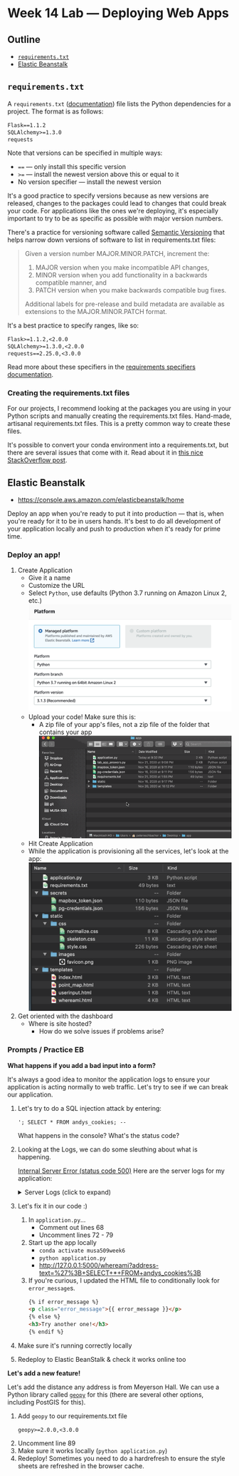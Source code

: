 # Week 14 Lab — Deploying Web Apps

## Outline

* [`requirements.txt`](#requirements-txt)
* [Elastic Beanstalk](#elastic-beanstalk)

## `requirements.txt`

A `requirements.txt` ([documentation](https://pip.pypa.io/en/stable/reference/pip_install/#requirements-file-format)) file lists the Python dependencies for a project. The format is as follows:

```text
Flask==1.1.2
SQLAlchemy>=1.3.0
requests
```

Note that versions can be specified in multiple ways:

* `==` — only install this specific version
* `>=` — install the newest version above this or equal to it
* No version specifier — install the newest version

It's a good practice to specify versions because as new versions are released, changes to the packages could lead to changes that could break your code. For applications like the ones we're deploying, it's especially important to try to be as specific as possible with major version numbers.

There's a practice for versioning software called [Semantic Versioning](https://semver.org/) that helps narrow down versions of software to list in requirements.txt files:

> Given a version number MAJOR.MINOR.PATCH, increment the:
>
> 1. MAJOR version when you make incompatible API changes,
> 2. MINOR version when you add functionality in a backwards compatible manner, and
> 3. PATCH version when you make backwards compatible bug fixes.
>
> Additional labels for pre-release and build metadata are available as extensions to the MAJOR.MINOR.PATCH format.

It's a best practice to specify ranges, like so:

```text
Flask>=1.1.2,<2.0.0
SQLAlchemy>=1.3.0,<2.0.0
requests==2.25.0,<3.0.0
```

Read more about these specifiers in the [requirements specifiers documentation](https://pip.pypa.io/en/stable/reference/pip_install/#requirement-specifiers).

### Creating the requirements.txt files

For our projects, I recommend looking at the packages you are using in your Python scripts and manually creating the requirements.txt files. Hand-made, artisanal requirements.txt files. This is a pretty common way to create these files.

It's possible to convert your conda environment into a requirements.txt, but there are several issues that come with it. Read about it in [this nice StackOverflow post](https://stackoverflow.com/questions/50777849/from-conda-create-requirements-txt-for-pip3).

## Elastic Beanstalk

* https://console.aws.amazon.com/elasticbeanstalk/home

Deploy an app when you're ready to put it into production — that is, when you're ready for it to be in users hands. It's best to do all development of your application locally and push to production when it's ready for prime time.

### Deploy an app!
1. Create Application
   * Give it a name
   * Customize the URL
   * Select `Python`, use defaults (Python 3.7 running on Amazon Linux 2, etc.)
     ![](images/eb-setup.png)
   * Upload your code! Make sure this is:
     - A zip file of your app's files, not a zip file of the folder that contains your app
       ![](images/zipped-app.gif)
   * Hit Create Application
   * While the application is provisioning all the services, let's look at the app:
     ![](images/app-structure.png)
2. Get oriented with the dashboard
   * Where is site hosted?
     * How do we solve issues if problems arise?


### Prompts / Practice EB

**What happens if you add a bad input into a form?**

It's always a good idea to monitor the application logs to ensure your application is acting normally to web traffic. Let's try to see if we can break our application.

1. Let's try to do a SQL injection attack by entering:
   ```
   '; SELECT * FROM andys_cookies; --
   ```
   What happens in the console? What's the status code?
2. Looking at the Logs, we can do some sleuthing about what is happening.

   [Internal Server Error (status code 500)](https://developer.mozilla.org/en-US/docs/Web/HTTP/Status/500)
   Here are the server logs for my application:
    <details>
    <summary>Server Logs (click to expand)</summary>
    ```
    ----------------------------------------
    /var/log/web.stdout.log
    ----------------------------------------
    Dec  3 02:41:09 ip-172-31-32-248 web: [2020-12-03 02:41:09 +0000] [3757] [INFO] Starting gunicorn 20.0.4
    Dec  3 02:41:09 ip-172-31-32-248 web: [2020-12-03 02:41:09 +0000] [3757] [INFO] Listening at: http://127.0.0.1:8000 (3757)
    Dec  3 02:41:09 ip-172-31-32-248 web: [2020-12-03 02:41:09 +0000] [3757] [INFO] Using worker: threads
    Dec  3 02:41:09 ip-172-31-32-248 web: [2020-12-03 02:41:09 +0000] [3822] [INFO] Booting worker with pid: 3822
    Dec  3 02:55:20 ip-172-31-32-248 web: WARNING:root:'; SELECT.* FROM andys_cookies;
    Dec  3 02:55:20 ip-172-31-32-248 web: ERROR:application:Exception on /whereami [GET]
    Dec  3 02:55:20 ip-172-31-32-248 web: Traceback (most recent call last):
    Dec  3 02:55:20 ip-172-31-32-248 web: File "/var/app/venv/staging-LQM1lest/lib/python3.7/site-packages/flask/app.py", line 2447, in wsgi_app
    Dec  3 02:55:20 ip-172-31-32-248 web: response = self.full_dispatch_request()
    Dec  3 02:55:20 ip-172-31-32-248 web: File "/var/app/venv/staging-LQM1lest/lib/python3.7/site-packages/flask/app.py", line 1952, in full_dispatch_request
    Dec  3 02:55:20 ip-172-31-32-248 web: rv = self.handle_user_exception(e)
    Dec  3 02:55:20 ip-172-31-32-248 web: File "/var/app/venv/staging-LQM1lest/lib/python3.7/site-packages/flask/app.py", line 1821, in handle_user_exception
    Dec  3 02:55:20 ip-172-31-32-248 web: reraise(exc_type, exc_value, tb)
    Dec  3 02:55:20 ip-172-31-32-248 web: File "/var/app/venv/staging-LQM1lest/lib/python3.7/site-packages/flask/_compat.py", line 39, in reraise
    Dec  3 02:55:20 ip-172-31-32-248 web: raise value
    Dec  3 02:55:20 ip-172-31-32-248 web: File "/var/app/venv/staging-LQM1lest/lib/python3.7/site-packages/flask/app.py", line 1950, in full_dispatch_request
    Dec  3 02:55:20 ip-172-31-32-248 web: rv = self.dispatch_request()
    Dec  3 02:55:20 ip-172-31-32-248 web: File "/var/app/venv/staging-LQM1lest/lib/python3.7/site-packages/flask/app.py", line 1936, in dispatch_request
    Dec  3 02:55:20 ip-172-31-32-248 web: return self.view_functions[rule.endpoint](**req.view_args)
    Dec  3 02:55:20 ip-172-31-32-248 web: File "/var/app/current/application.py", line 59, in whereami
    Dec  3 02:55:20 ip-172-31-32-248 web: lng, lat = resp.json()["features"][0]["geometry"]["coordinates"]
    Dec  3 02:55:20 ip-172-31-32-248 web: KeyError: 'features'
    ```
    </details>
3. Let's fix it in our code :)
   1. In `application.py`...
      * Comment out lines 68
      * Uncomment lines 72 - 79
   2. Start up the app locally
      * `conda activate musa509week6`
      * `python application.py`
      * <http://127.0.0.1:5000/whereami?address-text=%27%3B+SELECT+*+FROM+andys_cookies%3B>
   3. If you're curious, I updated the HTML file to conditionally look for `error_message`s.
      ```html
      {% if error_message %}
      <p class="error_message">{{ error_message }}</p>
      {% else %}
      <h3>Try another one!</h3>
      {% endif %}
      ```
4. Make sure it's running correctly locally
5. Redeploy to Elastic BeanStalk &amp; check it works online too

**Let's add a new feature!**

Let's add the distance any address is from Meyerson Hall. We can use a Python library called [`geopy`](https://geopy.readthedocs.io/en/stable/) for this (there are several other options, including PostGIS for this).

1. Add `geopy` to our requirements.txt file
   ```
   geopy>=2.0.0,<3.0.0
   ```
2. Uncomment line 89
3. Make sure it works locally (`python application.py`)
4. Redeploy! Sometimes you need to do a hardrefresh to ensure the style sheets are refreshed in the browser cache.
